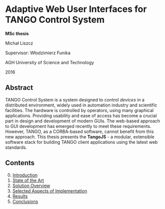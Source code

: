 # Adaptive Web User Interfaces for TANGO Control System

**MSc thesis**

Michał Liszcz

Supervisor: Włodzimierz Funika

AGH University of Science and Technology

2016

## Abstract

TANGO Control System is a system designed to control *devices* in a
distributed environment, widely used in automation industry and scientific
facilities. The hardware is controlled by operators, using many graphical
applications. Providing usability and ease of access has become a crucial
part in design and development of modern GUIs. The web-based approach to
GUI development has emerged recently to meet these requirements.
However, TANGO, as a CORBA-based software, cannot benefit from this new
approach. This thesis presents the **TangoJS** - a modular, extensible
software stack for building TANGO client applications using the latest web
standards.

## Contents

0. [Introduction](chapters/01-introduction.md)
0. [State of the Art](chapters/02-state-of-the-art.md)
0. [Solution Overview](chapters/03-solution-overview.md)
0. [Selected Aspects of Implementation](chapters/04-selected-aspects-of-implementation.md)
0. [Results](chapters/05-results.md)
0. [Conclusions](chapters/06-conclusions.md)
